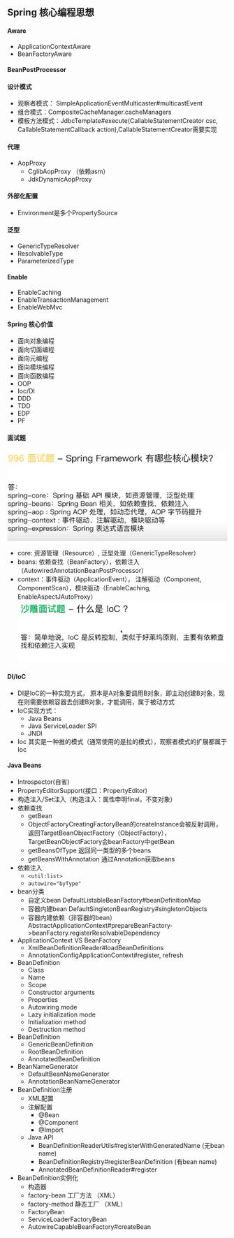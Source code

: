 ## Spring 核心编程思想

#### Aware
- ApplicationContextAware
- BeanFactoryAware

#### BeanPostProcessor

#### 设计模式
- 观察者模式： SimpleApplicationEventMulticaster#multicastEvent
- 组合模式：CompositeCacheManager.cacheManagers
- 模板方法模式：JdbcTemplate#execute(CallableStatementCreator csc, CallableStatementCallback<T> action),CallableStatementCreator需要实现

#### 代理
- AopProxy
    - CglibAopProxy （依赖asm）
    - JdkDynamicAopProxy

#### 外部化配置
- Environment是多个PropertySource

#### 泛型
- GenericTypeResolver
- ResolvableType
- ParameterizedType

#### Enable
- EnableCaching
- EnableTransactionManagement
- EnableWebMvc

#### Spring 核心价值
- 面向对象编程
- 面向切面编程
- 面向元编程
- 面向模块编程
- 面向函数编程
- OOP
- Ioc/DI
- DDD
- TDD
- EDP
- PF
 
 #### 面试题
 ![spring模块](../pic/Spring模块.JPG)
- core: 资源管理（Resource）, 泛型处理（GenericTypeResolver）
- beans: 依赖查找（BeanFactory），依赖注入（AutowiredAnnotationBeanPostProcessor）
- context：事件驱动（ApplicationEvent）， 注解驱动（Component, ComponentScan），模块驱动（EnableCaching, EnableAspectJAutoProxy）
 ![Ioc](../pic/IOC.JPG)
 


#### DI/IoC
- DI是IoC的一种实现方式， 原本是A对象要调用B对象，即主动创建B对象，现在则需要依赖容器去创建B对象，才能调用，属于被动方式
- IoC实现方式：
    - Java Beans
    - Java ServiceLoader SPI
    - JNDI
- Ioc 其实是一种推的模式（通常使用的是拉的模式），观察者模式的扩展都属于Ioc
  
#### Java Beans
- Introspector(自省)  
- PropertyEditorSupport(接口：PropertyEditor)
- 构造注入/Set注入（构造注入：属性申明final，不变对象）
- 依赖查找
    - getBean
    - ObjectFactoryCreatingFactoryBean的createInstance会被反射调用，返回TargetBeanObjectFactory（ObjectFactory），TargetBeanObjectFactory会beanFactory中getBean
    - getBeansOfType 返回同一类型的多个beans
    - getBeansWithAnnotation 通过Annotation获取beans
- 依赖注入
    - `<util:list>`
    - `autowire="byType"`
- bean分类
    - 自定义bean DefaultListableBeanFactory#beanDefinitionMap
    - 容器内建bean DefaultSingletonBeanRegistry#singletonObjects
    - 容器内建依赖（非容器的bean） AbstractApplicationContext#prepareBeanFactory->beanFactory.registerResolvableDependency
- ApplicationContext VS BeanFactory
    - XmlBeanDefinitionReader#loadBeanDefinitions
    - AnnotationConfigApplicationContext#register, refresh
- BeanDefinition
    - Class
    - Name
    - Scope
    - Constructor arguments
    - Properties
    - Autowiring mode
    - Lazy initialization mode
    - Initialization method
    - Destruction method
- BeanDefinition
    - GenericBeanDefinition
    - RootBeanDefinition
    - AnnotatedBeanDefinition
- BeanNameGenerator
    - DefaultBeanNameGenerator
    - AnnotationBeanNameGenerator
- BeanDefinition注册
    - XML配置
    - 注解配置
        - @Bean
        - @Component
        - @Import
    - Java API
        - BeanDefinitionReaderUtils#registerWithGeneratedName (无bean name)
        - BeanDefinitionRegistry#registerBeanDefinition (有bean name)
        - AnnotatedBeanDefinitionReader#register
- BeanDefinition实例化
    - 构造器
    - factory-bean 工厂方法 （XML）
    - factory-method 静态工厂 （XML）
    - FactoryBean
    - ServiceLoaderFactoryBean
    - AutowireCapableBeanFactory#createBean
 
    






